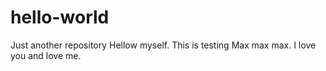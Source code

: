 # hello-world
Just another repository
Hellow myself. This is testing Max max max. 
I love you and love me.
